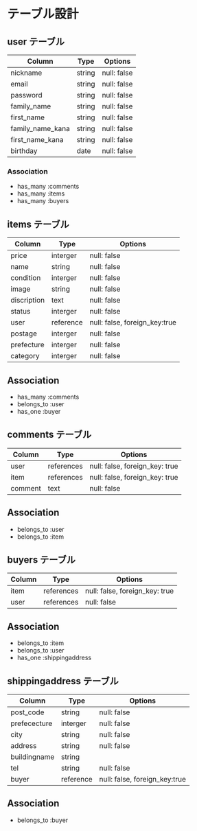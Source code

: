 # テーブル設計

## user テーブル

| Column           | Type    | Options                 |
| --------         | ------  | -----------             |
| nickname         | string  | null: false             |
| email            | string  | null: false             |
| password         | string  | null: false             |
| family_name      | string  | null: false             |
| first_name       | string  | null: false             |
| family_name_kana | string  | null: false             |
| first_name_kana  | string  | null: false             |
| birthday         | date    | null: false             |

### Association

- has_many :comments
- has_many :items
- has_many :buyers



## items テーブル

| Column          | Type     | Options                      |
| ----------------| -------- | ---------------------------- |
| price           | interger | null: false                  |
| name            | string   | null: false                  |
| condition       | interger | null: false                  |
| image           | string   | null: false                  |
| discription     | text     | null: false                  |
| status          | interger | null: false                  |
| user            | reference| null: false, foreign_key:true|
| postage         | interger | null: false                  |
| prefecture      | interger | null: false                  |
| category        | interger | null: false                  |

## Association
- has_many :comments
- belongs_to :user
- has_one :buyer

## comments テーブル

| Column  | Type        | Options                        |
| ------- | ----------- | ------------------------------ |
| user    | references  | null: false, foreign_key: true |
| item    | references  | null: false, foreign_key: true |
| comment | text        | null: false                    |

## Association
- belongs_to :user
- belongs_to :item

## buyers テーブル

| Column  | Type        | Options                        |
| ------- | ----------- | ------------------------------ |
| item    | references  | null: false, foreign_key: true |
| user    | references  | null: false                    |

## Association
- belongs_to :item
- belongs_to :user
- has_one :shippingaddress

## shippingaddress テーブル

| Column          | Type     | Options                      |
| ----------------| -------- | ---------------------------- |
| post_code       | string   | null: false                  |
| prefececture    | interger | null: false                  |
| city            | string   | null: false                  |
| address         | string   | null: false                  |
| buildingname    | string   |                              |
| tel             | string   | null: false                  |
| buyer           | reference| null: false, foreign_key:true|

## Association

- belongs_to :buyer